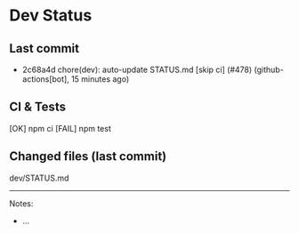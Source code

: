 # Dev Status

## Last commit
- 2c68a4d chore(dev): auto-update STATUS.md [skip ci] (#478) (github-actions[bot], 15 minutes ago)
## CI & Tests
[OK] npm ci
[FAIL] npm test

## Changed files (last commit)
dev/STATUS.md

---
Notes:
- ...
